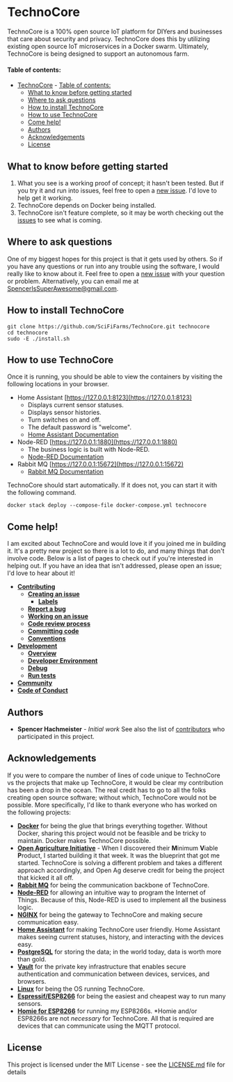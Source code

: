 # TechnoCore
TechnoCore is a 100% open source IoT platform for DIYers and businesses that care about security and privacy. TechnoCore does this by utilizing existing open source IoT microservices in a Docker swarm. Ultimately, TechnoCore is being designed to support an autonomous farm.

#### Table of contents:
- [TechnoCore](#technocore)
            - [Table of contents:](#table-of-contents)
    - [What to know before getting started](#what-to-know-before-getting-started)
    - [Where to ask questions](#where-to-ask-questions)
    - [How to install TechnoCore](#how-to-install-technocore)
    - [How to use TechnoCore](#how-to-use-technocore)
    - [Come help!](#come-help)
    - [Authors](#authors)
    - [Acknowledgements](#acknowledgements)
    - [License](#license)
## What to know before getting started
1. What you see is a working proof of concept; it hasn't been tested. But if you try it and run into issues, feel free to open a [new issue](https://github.com/SciFiFarms/TechnoCore/issues/new). I'd love to help get it working.
1. TechnoCore depends on Docker being installed.
1. TechnoCore isn't feature complete, so it may be worth checking out the [issues](https://github.com/SciFiFarms/TechnoCore/issues) to see what is coming.

## Where to ask questions
One of my biggest hopes for this project is that it gets used by others. So if you have any questions or run into any trouble using the software, I would really like to know about it. Feel free to open a [new issue](https://github.com/SciFiFarms/TechnoCore/issues/new) with your question or problem. Alternatively, you can email me at SpencerIsSuperAwesome@gmail.com.

## How to install TechnoCore
~~~
git clone https://github.com/SciFiFarms/TechnoCore.git technocore
cd technocore
sudo -E ./install.sh
~~~

## How to use TechnoCore
Once it is running, you should be able to view the containers by visiting the following locations in your browser.
- Home Assistant [https://127.0.0.1:8123](https://127.0.0.1:8123)
    - Displays current sensor statuses.
    - Displays sensor histories.
    - Turn switches on and off.
    - The default password is "welcome".
    - [Home Assistant Documentation](https://www.home-assistant.io/docs/)
- Node-RED [https://127.0.0.1:1880](https://127.0.0.1:1880)
    - The business logic is built with Node-RED.
    - [Node-RED Documentation](https://nodered.org/docs/)
- Rabbit MQ [https://127.0.0.1:15672](https://127.0.0.1:15672)
    - [Rabbit MQ Documentation](https://www.rabbitmq.com/documentation.html)

TechnoCore should start automatically. If it does not, you can start it with the following command.
~~~
docker stack deploy --compose-file docker-compose.yml technocore
~~~

## Come help!
I am excited about TechnoCore and would love it if you joined me in building it. It's a pretty new project so there is a lot to do, and many things that don't involve code. Below is a list of pages to check out if you're interested in helping out. If you have an idea that isn't addressed, please open an issue; I'd love to hear about it!
- **[Contributing](CONTRIBUTING.md#contributing)**
    - **[Creating an issue](CONTRIBUTING.md#creating-an-issue)**
        - **[Labels](CONTRIBUTING.md#labels)**
    - **[Report a bug](CONTRIBUTING.md#report-a-bug)**
    - **[Working on an issue](CONTRIBUTING.md#working-on-an-issue)**
    - **[Code review process](CONTRIBUTING.md#code-review-process)**
    - **[Committing code](CONTRIBUTING.md#committing-code)**
    - **[Conventions](CONTRIBUTING.md#conventions)**
- **[Development](CONTRIBUTING.md#development)**
    - **[Overview](CONTRIBUTING.md#overview)**
    - **[Developer Environment](CONTRIBUTING.md#developer-environment)**
    - **[Debug](CONTRIBUTING.md#debug)**
    - **[Run tests](CONTRIBUTING.md#run-tests)**
- **[Community](CONTRIBUTING.md#community)**
- **[Code of Conduct](CODE_OF_CONDUCT.md)**

## Authors
* **Spencer Hachmeister** - *Initial work*
See also the list of [contributors](https://github.com/SciFiFarms/TechnoCore/contributors) who participated in this project.

## Acknowledgements
If you were to compare the number of lines of code unique to TechnoCore vs the projects that make up TechnoCore, it would be clear my contribution has been a drop in the ocean. The real credit has to go to all the folks creating open source software; without which, TechnoCore would not be possible.
More specifically, I'd like to thank everyone who has worked on the following projects:
- **[Docker](https://www.docker.com/)** for being the glue that brings everything together. Without Docker, sharing this project would not be feasible and be tricky to maintain. Docker makes TechnoCore possible.
- **[Open Agriculture Initiative](https://www.media.mit.edu/groups/open-agriculture-openag/overview/)** - When I discovered their **M**inimum **V**iable **P**roduct, I started building it that week. It was the blueprint that got me started. TechnoCore is solving a different problem and takes a different approach accordingly, and Open Ag deserve credit for being the project that kicked it all off.
- **[Rabbit MQ](https://www.rabbitmq.com)** for being the communication backbone of TechnoCore.  
- **[Node-RED](https://nodered.org/)** for allowing an intuitive way to program the Internet of Things. Because of this, Node-RED is used to implement all the business logic.
- **[NGINX](https://nginx.org/)** for being the gateway to TechnoCore and making secure communication easy. 
- **[Home Assistant](https://www.home-assistant.io/)** for making TechnoCore user friendly. Home Assistant makes seeing current statuses, history, and interacting with the devices easy.
- **[PostgreSQL](https://www.postgresql.org/)** for storing the data; in the world today, data is worth more than gold.
- **[Vault](https://www.vaultproject.io/)** for the private key infrastructure that enables secure authentication and communication between devices, services, and browsers.
- **[Linux](https://www.linux.org/)** for being the OS running TechnoCore.
- **[Espressif/ESP8266](https://www.espressif.com/)** for being the easiest and cheapest way to run many sensors.
- **[Homie for ESP8266](https://github.com/marvinroger/homie-esp8266)** for running my ESP8266s. \*Homie and/or ESP8266s are not *necessary* for TechnoCore. All that is required are devices that can communicate using the MQTT protocol.

## License
This project is licensed under the MIT License - see the [LICENSE.md](LICENSE.md) file for details
